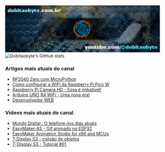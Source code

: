 ![Welcome to Do bit Ao Byte](./dobitaobyte-github.jpg)
![Dobitaobyte's GitHub stats](https://github-readme-stats.vercel.app/api?username=DjamesSuhanko&show_icons=true&theme=radical)

### Artigos mais atuais do canal
<!-- BLOG-POST-LIST:START -->
- [RP2040 Zero com MicroPython](https://www.dobitaobyte.com.br/rp-2040-zero-com-micro-python)
- [Como configurar a WiFi da Raspberry Pi Pico W](https://www.dobitaobyte.com.br/como-configurar-a-wi-fi-da-raspberry-pi-pico-w)
- [Raspberry Pi Camera HD - Essa é imbatível!](https://www.dobitaobyte.com.br/raspberry-pi-camera-hd-essa-e-imbativel)
- [Arduino UNO R4 WiFi - Uma nova era!](https://www.dobitaobyte.com.br/arduino-uno-r4-wi-fi)
- [Desenvolvedor WEB](https://www.dobitaobyte.com.br/desenvolvedor-web)
<!-- BLOG-POST-LIST:END -->

### Vídeos mais atuais do canal
<!-- YOUTUBE-POST-LIST:START -->
- [Mundo Digital : O telefone nos dias atuais](https://www.youtube.com/watch?v=oSUOf1znQPs)
- [EasyMaker-AS - Gif animado no ESP32](https://www.youtube.com/watch?v=FxwwzkmMvfE)
- [EasyMaker Animation Studio for x86 and MCUs](https://www.youtube.com/watch?v=3nGWqujnzlQ)
- [T Display S3 - colisão de objetos](https://www.youtube.com/watch?v=VjoNu9SCD40)
- [T-Display S3 - Tutorial #01](https://www.youtube.com/watch?v=CCTERa9nWV0)
<!-- YOUTUBE-POST-LIST:END -->
